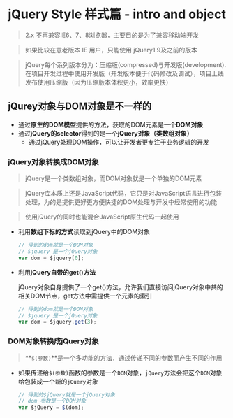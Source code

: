 # jQuery Style 样式篇 - intro and object

> 2.x 不再兼容IE6、7、8浏览器，主要目的是为了兼容移动端开发

> 如果比较在意老版本 IE 用户，只能使用 jQuery1.9及之前的版本

> jQuery每个系列版本分为：压缩版(compressed)与开发版(development).在项目开发过程中使用开发版（开发版本便于代码修改及调试），项目上线发布使用压缩版（因为压缩版本体积更小，效率更快）

## jQurey对象与DOM对象是不一样的

* 通过**原生的DOM模型**提供的方法，获取的DOM元素是一个**DOM对象**
* 通过**jQuery的selector**得到的是一个**jQuery对象（类数组对象）**
	* 通过jQuery处理DOM操作，可以让开发者更专注于业务逻辑的开发

### jQuery对象转换成DOM对象

> jQuery是一个类数组对象，而DOM对象就是一个单独的DOM元素

> jQuery库本质上还是JavaScript代码，它只是对JavaScript语言进行包装处理，为的是提供更好更方便快捷的DOM处理与开发中经常使用的功能

> 使用jQuery的同时也能混合JavaScript原生代码一起使用

* 利用**数组下标的方式**读取到jQuery中的DOM对象

	```js
	// 得到的dom就是一个DOM对象
	// $jquery 是一个jQuery对象
	var dom = $jquery[0];
	```
* 利用**jQuery自带的get()方法**

	jQuery对象自身提供了一个get()方法，允许我们直接访问jQuery对象中共的相关DOM节点，get方法中需提供一个元素的索引

	```js
	// 得到的dom就是一个DOM对象
	// $jquery 是一个jQuery对象
	var dom = $jquery.get(3);
	```

### DOM对象转换成jQuery对象

> **`$(参数)`**是一个多功能的方法，通过传递不同的参数而产生不同的作用

* 如果传递给`$(参数)`函数的参数是一个`DOM`对象，`jQuery`方法会把这个`DOM`对象给包装成一个新的`jQuery`对象

	```js
	// 得到的$jQuery就是一个jQuery对象
	// dom 参数是一个DOM对象
	var $jQuery = $(dom);
	```
